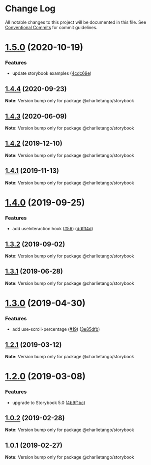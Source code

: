 # Change Log

All notable changes to this project will be documented in this file.
See [Conventional Commits](https://conventionalcommits.org) for commit guidelines.

# [1.5.0](https://github.com/charlie-tango/hooks/compare/@charlietango/storybook@1.4.4...@charlietango/storybook@1.5.0) (2020-10-19)

### Features

- update storybook examples ([4cdc69e](https://github.com/charlie-tango/hooks/commit/4cdc69ea91feb9f48af06b32d88508100b41f54f))

## [1.4.4](https://github.com/charlie-tango/hooks/compare/@charlietango/storybook@1.4.3...@charlietango/storybook@1.4.4) (2020-09-23)

**Note:** Version bump only for package @charlietango/storybook

## [1.4.3](https://github.com/charlie-tango/hooks/compare/@charlietango/storybook@1.4.2...@charlietango/storybook@1.4.3) (2020-06-09)

**Note:** Version bump only for package @charlietango/storybook

## [1.4.2](https://github.com/charlie-tango/hooks/compare/@charlietango/storybook@1.4.1...@charlietango/storybook@1.4.2) (2019-12-10)

**Note:** Version bump only for package @charlietango/storybook

## [1.4.1](https://github.com/charlie-tango/hooks/compare/@charlietango/storybook@1.4.0...@charlietango/storybook@1.4.1) (2019-11-13)

**Note:** Version bump only for package @charlietango/storybook

# [1.4.0](https://github.com/charlie-tango/hooks/compare/@charlietango/storybook@1.3.2...@charlietango/storybook@1.4.0) (2019-09-25)

### Features

- add useInteraction hook ([#56](https://github.com/charlie-tango/hooks/issues/56)) ([ddfff4d](https://github.com/charlie-tango/hooks/commit/ddfff4d))

## [1.3.2](https://github.com/charlie-tango/hooks/compare/@charlietango/storybook@1.3.1...@charlietango/storybook@1.3.2) (2019-09-02)

**Note:** Version bump only for package @charlietango/storybook

## [1.3.1](https://github.com/charlie-tango/hooks/compare/@charlietango/storybook@1.3.0...@charlietango/storybook@1.3.1) (2019-06-28)

**Note:** Version bump only for package @charlietango/storybook

# [1.3.0](https://github.com/charlie-tango/hooks/compare/@charlietango/storybook@1.2.1...@charlietango/storybook@1.3.0) (2019-04-30)

### Features

- add use-scroll-percentage ([#19](https://github.com/charlie-tango/hooks/issues/19)) ([3e85dfb](https://github.com/charlie-tango/hooks/commit/3e85dfb))

## [1.2.1](https://github.com/charlie-tango/hooks/compare/@charlietango/storybook@1.2.0...@charlietango/storybook@1.2.1) (2019-03-12)

**Note:** Version bump only for package @charlietango/storybook

# [1.2.0](https://github.com/charlie-tango/hooks/compare/@charlietango/storybook@1.0.2...@charlietango/storybook@1.2.0) (2019-03-08)

### Features

- upgrade to Storybook 5.0 ([4b9f1bc](https://github.com/charlie-tango/hooks/commit/4b9f1bc))

## [1.0.2](https://github.com/charlie-tango/hooks/compare/@charlietango/storybook@1.0.1...@charlietango/storybook@1.0.2) (2019-02-28)

**Note:** Version bump only for package @charlietango/storybook

## 1.0.1 (2019-02-27)

**Note:** Version bump only for package @charlietango/storybook
